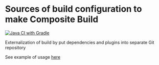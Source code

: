 
# Sources of build configuration to make Composite Build

[![Java CI with Gradle](https://github.com/andrei-punko/build-src-utils/actions/workflows/gradle.yml/badge.svg)](https://github.com/andrei-punko/build-src-utils/actions/workflows/gradle.yml)

Externalization of build by put dependencies and plugins into separate Git repository

See example of usage [here](https://github.com/andrei-punko/composite-build-usage-example)
